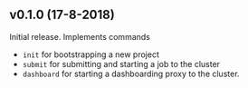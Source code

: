 ## v0.1.0 (17-8-2018)

Initial release. Implements commands

- `init` for bootstrapping a new project
- `submit` for submitting and starting a job to the cluster
- `dashboard` for starting a dashboarding proxy to the cluster.